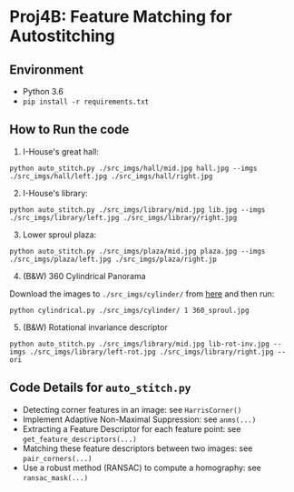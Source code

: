 # Proj4B: Feature Matching for Autostitching

## Environment
* Python 3.6
* `pip install -r requirements.txt`

## How to Run the code

1. I-House's great hall:

```
python auto_stitch.py ./src_imgs/hall/mid.jpg hall.jpg --imgs ./src_imgs/hall/left.jpg ./src_imgs/hall/right.jpg
```

2. I-House's library:

```
python auto_stitch.py ./src_imgs/library/mid.jpg lib.jpg --imgs ./src_imgs/library/left.jpg ./src_imgs/library/right.jpg
```

3. Lower sproul plaza:

```
python auto_stitch.py ./src_imgs/plaza/mid.jpg plaza.jpg --imgs ./src_imgs/plaza/left.jpg ./src_imgs/plaza/right.jp
```

4. (B&W) 360 Cylindrical Panorama

Download the images to `./src_imgs/cylinder/` from [here](https://drive.google.com/drive/folders/1clK_1vjVdPHC_pYD4Lv5xABXUdHEB7PV?usp=sharing) and then run:

```
python cylindrical.py ./src_imgs/cylinder/ 1 360_sproul.jpg
```

5. (B&W) Rotational invariance descriptor

```
python auto_stitch.py ./src_imgs/library/mid.jpg lib-rot-inv.jpg --imgs ./src_imgs/library/left-rot.jpg ./src_imgs/library/right.jpg --ori
```

## Code Details for `auto_stitch.py`

* Detecting corner features in an image: see `HarrisCorner()`
* Implement Adaptive Non-Maximal Suppression: see `anms(...)`
* Extracting a Feature Descriptor for each feature point: see `get_feature_descriptors(...)`
* Matching these feature descriptors between two images: see `pair_corners(...)`
* Use a robust method (RANSAC) to compute a homography: see `ransac_mask(...)`
